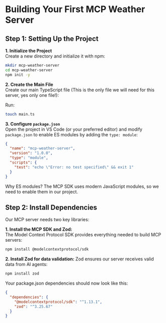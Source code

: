 # Building Your First MCP Weather Server

## Step 1: Setting Up the Project

**1. Initialize the Project**  
Create a new directory and initialize it with npm: 
  ```bash
  mkdir mcp-weather-server
  cd mcp-weather-server
  npm init -y
  ```
**2. Create the Main File**  
Create our main TypeScript file (This is the only file we will need for this server, yes only one file!):

Run:  
  ```bash
  touch main.ts
  ```

**3. Configure `package.json`**  
Open the project in VS Code (or your preferred editor) and modify `package.json` to enable ES modules by adding the `type: module`:
 
  ```json
  {
    "name": "mcp-weather-server",
    "version": "1.0.0",
    "type": "module",
    "scripts": {
      "test": "echo \"Error: no test specified\" && exit 1"
    }
  }
  ```
Why ES modules? The MCP SDK uses modern JavaScript modules, so we need to enable them in our project.

## Step 2: Install Dependencies

Our MCP server needs two key libraries:

**1. Install the MCP SDK and Zod:**  
The Model Context Protocol SDK provides everything needed to build MCP servers:

  ```bash
  npm install @modelcontextprotocol/sdk
  ```
**2. Install Zod for data validation:** 
Zod ensures our server receives valid data from AI agents: 
  ```bash
  npm install zod
  ```

Your package.json dependencies should now look like this: 
  ```json
  {
    "dependencies": {
      "@modelcontextprotocol/sdk": "^1.13.1",
      "zod": "^3.25.67"
    }
  }
  ```






